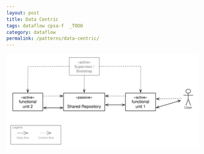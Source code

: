 ```yaml
---
layout: post
title: Data Centric
tags: dataflow cpsa-f  _TODO
category: dataflow
permalink: /patterns/data-centric/
---
```


![](/images/patterns/data-centric.svg)
